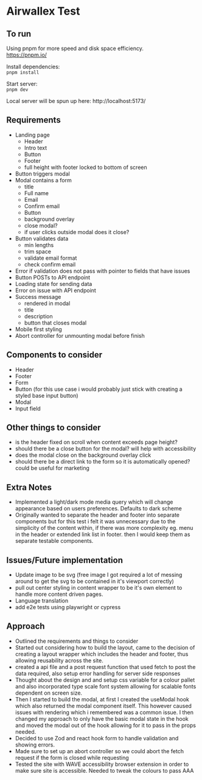 # Airwallex Test

## To run
Using pnpm for more speed and disk space efficiency.  
https://pnpm.io/

Install dependencies:  
`pnpm install`  

Start server:  
`pnpm dev`  

Local server will be spun up here: http://localhost:5173/  

## Requirements
- Landing page
  - Header
  - Intro text
  - Button
  - Footer
  - full height with footer locked to bottom of screen
- Button triggers modal
- Modal contains a form
  - title
  - Full name
  - Email
  - Confirm email
  - Button
  - background overlay
  - close modal?
  - if user clicks outside modal does it close?
- Button validates data
  - min lengths
  - trim space
  - validate email format
  - check confirm email
- Error if validation does not pass with pointer to fields that have issues
- Button POSTs to API endpoint
- Loading state for sending data
- Error on issue with API endpoint
- Success message
  - rendered in modal
  - title
  - description
  - button that closes modal
- Mobile first styling
- Abort controller for unmounting modal before finish

## Components to consider
- Header
- Footer
- Form
- Button (for this use case i would probably just stick with creating a styled base input button)
- Modal
- Input field

## Other things to consider
- is the header fixed on scroll when content exceeds page height?
- should there be a close button for the modal? will help with accessibility
- does the modal close on the background overlay click
- should there be a direct link to the form so it is automatically opened? could be useful for marketing

## Extra Notes
- Implemented a light/dark mode media query which will change appearance based on users preferences. Defaults to dark scheme
- Originally wanted to separate the header and footer into separate components but for this test i felt it was unnecessary due to the simplicity of the content within, if there was more complexity eg. menu in the header or extended link list in footer. then I would keep them as separate testable components.


## Issues/Future implementation
- Update image to be svg (free image I got required a lot of messing around to get the svg to be contained in it's viewport correctly)
- pull out center styling in content wrapper to be it's own element to handle more content driven pages.
- Language translation
- add e2e tests using playwright or cypress

## Approach
- Outlined the requirements and things to consider
- Started out considering how to build the layout, came to the decision of creating a layout wrapper which includes the header and footer, thus allowing reusability across the site.
- created a api file and a post request function that used fetch to post the data required, also setup error handling for server side responses
- Thought about the design and and setup css variable for a colour pallet and also incorporated type scale font system allowing for scalable fonts dependent on screen size.
- Then I started to build the modal, at first I created the useModal hook which also returned the modal component itself. This however caused issues with rendering which i remembered was a common issue. I then changed my approach to only have the basic modal state in the hook and moved the modal out of the hook allowing for it to pass in the props needed.
- Decided to use Zod and react hook form to handle validation and showing errors.
- Made sure to set up an abort controller so we could abort the fetch request if the form is closed while requesting
- Tested the site with WAVE accessibility browser extension in order to make sure site is accessible. Needed to tweak the colours to pass AAA